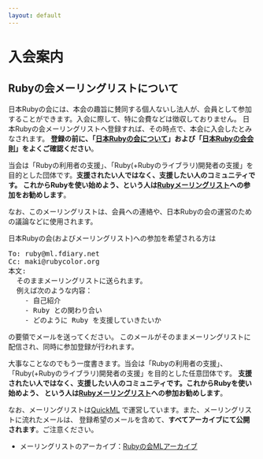 ```yaml
---
layout: default
---
```

# 入会案内
## Rubyの会メーリングリストについて
日本Rubyの会には、本会の趣旨に賛同する個人ないし法人が、会員として参加することができます。入会に際して、特に会費などは徴収しておりません。
日本Rubyの会メーリングリストへ登録すれば、その時点で、本会に入会したとみなされます。
**登録の前に、「[日本Rubyの会について](/aboutus.html)」および「[日本Rubyの会会則](/constitution.html)」をよくご確認ください**。

当会は「Rubyの利用者の支援」、「Ruby(+Rubyのライブラリ)開発者の支援」を目的とした団体です。**支援されたい人ではなく、支援したい人のコミュニティです。
これからRubyを使い始めよう、という人は[Rubyメーリングリスト](http://www.ruby-lang.org/ja/community/mailing-lists/)への参加をお勧めします**。

なお、このメーリングリストは、会員への連絡や、日本Rubyの会の運営のための議論などに使用されます。

日本Rubyの会(およびメーリングリスト)への参加を希望される方は

<pre>
To: ruby@ml.fdiary.net
Cc: maki@rubycolor.org
本文:
  そのままメーリングリストに送られます。
  例えば次のような内容：
    - 自己紹介
    - Ruby との関わり合い
    - どのように Ruby を支援していきたいか
</pre>

の要領でメールを送ってください。 このメールがそのままメーリングリストに配信され、同時に参加登録が行われます。

大事なことなのでもう一度書きます。当会は「Rubyの利用者の支援」、「Ruby(+Rubyのライブラリ)開発者の支援」を目的とした任意団体です。
**支援されたい人ではなく、支援したい人のコミュニティです。これからRubyを使い始めよう、
という人は[Rubyメーリングリスト](http://www.ruby-lang.org/ja/community/mailing-lists/)への参加お勧めします**。

なお、メーリングリストは[QuickML](http://quickml.com/) で運営しています。また、メーリングリストに流れたメールは、
登録希望のメールを含めて、**すべてアーカイブにて公開されます**。ご注意ください。

* メーリングリストのアーカイブ：[Rubyの会MLアーカイブ](http://www.fdiary.net/ml/ruby/)
